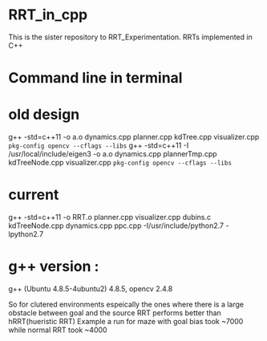 # RRT_in_cpp
This is the sister repository to RRT_Experimentation. RRTs implemented in C++  
# Command line in terminal
# old design
g++ -std=c++11 -o a.o dynamics.cpp planner.cpp kdTree.cpp visualizer.cpp `pkg-config opencv --cflags --libs`
g++ -std=c++11 -I /usr/local/include/eigen3 -o a.o dynamics.cpp plannerTmp.cpp kdTreeNode.cpp visualizer.cpp `pkg-config opencv --cflags --libs`

# current
g++ -std=c++11 -o RRT.o planner.cpp visualizer.cpp dubins.c kdTreeNode.cpp dynamics.cpp ppc.cpp -I/usr/include/python2.7 -lpython2.7

# g++ version : 
g++ (Ubuntu 4.8.5-4ubuntu2) 4.8.5, opencv 2.4.8

So for clutered environments espeically the ones where there is a large obstacle between goal and the source RRT performs better than hRRT(hueristic RRT) Example a run for maze with goal bias took ~7000 while normal RRT took ~4000
